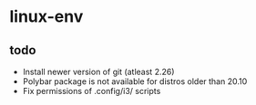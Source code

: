 # linux-env

## todo

- Install newer version of git (atleast 2.26)
- Polybar package is not available for distros older than 20.10
- Fix permissions of .config/i3/ scripts
